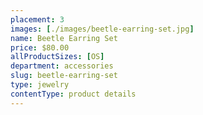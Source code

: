 ```yaml
---
placement: 3
images: [./images/beetle-earring-set.jpg]
name: Beetle Earring Set
price: $80.00
allProductSizes: [OS]
department: accessories
slug: beetle-earring-set
type: jewelry
contentType: product details
---
```

